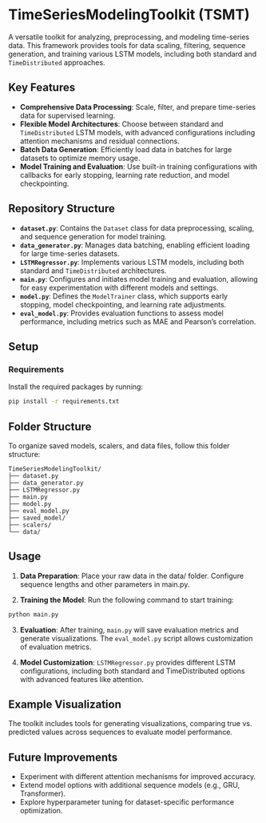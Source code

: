 # TimeSeriesModelingToolkit (TSMT)

A versatile toolkit for analyzing, preprocessing, and modeling time-series data. This framework provides tools for data scaling, filtering, sequence generation, and training various LSTM models, including both standard and `TimeDistributed` approaches.

## Key Features

- **Comprehensive Data Processing**: Scale, filter, and prepare time-series data for supervised learning.
- **Flexible Model Architectures**: Choose between standard and `TimeDistributed` LSTM models, with advanced configurations including attention mechanisms and residual connections.
- **Batch Data Generation**: Efficiently load data in batches for large datasets to optimize memory usage.
- **Model Training and Evaluation**: Use built-in training configurations with callbacks for early stopping, learning rate reduction, and model checkpointing.

## Repository Structure

- **`dataset.py`**: Contains the `Dataset` class for data preprocessing, scaling, and sequence generation for model training.
- **`data_generator.py`**: Manages data batching, enabling efficient loading for large time-series datasets.
- **`LSTMRegressor.py`**: Implements various LSTM models, including both standard and `TimeDistributed` architectures.
- **`main.py`**: Configures and initiates model training and evaluation, allowing for easy experimentation with different models and settings.
- **`model.py`**: Defines the `ModelTrainer` class, which supports early stopping, model checkpointing, and learning rate adjustments.
- **`eval_model.py`**: Provides evaluation functions to assess model performance, including metrics such as MAE and Pearson’s correlation.

## Setup

### Requirements

Install the required packages by running:

```bash
pip install -r requirements.txt
```

## Folder Structure
To organize saved models, scalers, and data files, follow this folder structure:

```text
TimeSeriesModelingToolkit/
├── dataset.py
├── data_generator.py
├── LSTMRegressor.py
├── main.py
├── model.py
├── eval_model.py
├── saved_model/
├── scalers/
└── data/
```

## Usage


1. **Data Preparation**: Place your raw data in the data/ folder. Configure sequence lengths and other parameters in main.py.

2. **Training the Model**: Run the following command to start training:
```bash
python main.py
```

3. **Evaluation**: After training, `main.py` will save evaluation metrics and generate visualizations. The `eval_model.py` script allows customization of evaluation metrics.

4. **Model Customization**: `LSTMRegressor.py` provides different LSTM configurations, including both standard and TimeDistributed options with advanced features like attention.

## Example Visualization

The toolkit includes tools for generating visualizations, comparing true vs. predicted values across sequences to evaluate model performance.

## Future Improvements ##

- Experiment with different attention mechanisms for improved accuracy.
- Extend model options with additional sequence models (e.g., GRU, Transformer).
- Explore hyperparameter tuning for dataset-specific performance optimization.